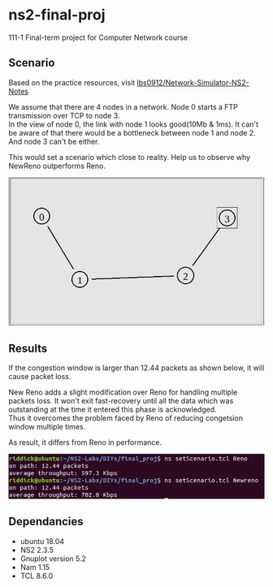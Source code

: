 # ns2-final-proj
111-1 Final-term project for Computer Network course

## Scenario
Based on the practice resources, visit [lbs0912/Network-Simulator-NS2-Notes](https://github.com/lbs0912/Network-Simulator-NS2-Notes)    
  
We assume that there are 4 nodes in a network. Node 0 starts a FTP transmission over TCP to node 3.  
In the view of node 0, the link with node 1 looks good(10Mb & 1ms). It can't be aware of that there would be a bottleneck between node 1 and node 2. And node 3 can't be either.  
  
This would set a scenario which close to reality. Help us to observe why NewReno outperforms Reno.

![image](https://github.com/riddickAlo/ns2-final-proj/blob/main/images/System%20distruibution.PNG)

## Results
If the congestion window is larger than 12.44 packets as shown below, it will cause packet loss.  
  
New Reno adds a slight modification over Reno for handling multiple packets loss. It won't exit fast-recovery until all the data 
which was outstanding at the time it entered this phase is acknowledged.   
Thus it overcomes the problem faced by Reno of reducing congetsion window multiple times.  
  
As result, it differs from Reno in performance.  
  
![image](https://github.com/riddickAlo/ns2-final-proj/blob/main/images/Result.PNG)

## Dependancies
- ubuntu 18.04
- NS2 2.3.5
- Gnuplot version 5.2
- Nam 1.15
- TCL 8.6.0


